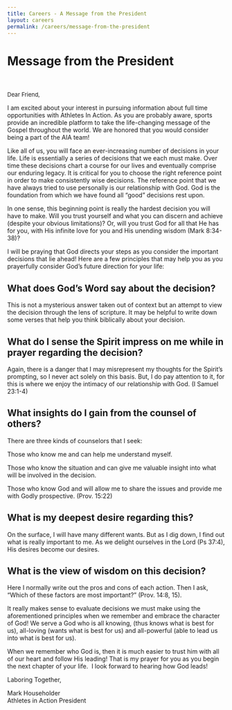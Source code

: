 ```yaml
---
title: Careers - A Message from the President
layout: careers
permalink: /careers/message-from-the-president
---
```

<div class="row"><div class="col-md-12"><h1 class="p1">Message from the President<br /><br /><span style="font-size: 13px;"></span></h1><p class="p1"><span style="font-size: 13px;"><img src="/uploads/careers/mark-profile.jpg" alt="" class="img-responsive pull-right col-md-5" />Dear Friend,</span></p><p class="p1">I am excited about your interest in pursuing information about full time opportunities with Athletes In Action. As you are probably aware, sports provide an incredible platform to take the life-changing message of the Gospel throughout the world. We are honored that you would consider being a part of the AIA team!</p><p class="p1">Like all of us, you will face an ever-increasing number of decisions in your life. Life is essentially a series of decisions that we each must make. Over time these decisions chart a course for our lives and eventually comprise our enduring legacy. It is critical for you to choose the right reference point in order to make consistently wise decisions. The reference point that we have always tried to use personally is our relationship with God. God is the foundation from which we have found all &ldquo;good&rdquo; decisions rest upon.</p><p class="p1">In one sense, this beginning point is really the hardest decision you will have to make. Will you trust yourself and what you can discern and achieve (despite your obvious limitations)? Or, will you trust God for all that He has for you, with His infinite love for you and His unending wisdom (Mark 8:34-38)?</p><p class="p1">I will be praying that God directs your steps as you consider the important decisions that lie ahead! Here are a few principles that may help you as you prayerfully consider God&rsquo;s future direction for your life:</p><p class="p2"></p><h2 class="p1">What does God&rsquo;s Word say about the decision?</h2><p class="p1"><span class="s1"> </span>This is not a mysterious answer taken out of context but an attempt to view the decision through the lens of scripture. It may be helpful to write down some verses that help you think biblically about your decision.</p><p class="p2"></p><h2 class="p1">What do I sense the Spirit impress on me while in prayer regarding the decision?</h2><p class="p1"><span class="s1"><b> </b></span>Again, there is a danger that I may misrepresent my thoughts for the Spirit&rsquo;s prompting, so I never act solely on this basis. But, I do pay attention to it, for this is where we enjoy the intimacy of our relationship with God. (I Samuel 23:1-4)</p><p class="p2"></p><h2 class="p1">What insights do I gain from the counsel of others?<b>&nbsp;</b></h2><p class="p1">There are three kinds of counselors that I seek:</p><p class="p3">Those who know me and can help me understand myself.</p><p class="p3">Those who know the situation and can give me valuable insight into what will be involved in the decision.</p><p class="p3">Those who know God and will allow me to share the issues and provide me with Godly prospective. (Prov. 15:22)</p><p class="p2"></p><h2 class="p1">What is my deepest desire regarding this?</h2><p class="p1">On the surface, I will have many different wants. But as I dig down, I find out what is really important to me. As we delight ourselves in the Lord (Ps 37:4), His desires become our desires.</p><p class="p2"></p><h2 class="p1">What is the view of wisdom on this decision?</h2><p class="p1">Here I normally write out the pros and cons of each action. Then I ask, &ldquo;Which of these factors are most important?&rdquo; (Prov. 14:8, 15).</p><p class="p1">It really makes sense to evaluate decisions we must make using the aforementioned principles when we remember and embrace the character of God! We serve a God who is all knowing, (thus knows what is best for us), all-loving (wants what is best for us) and all-powerful (able to lead us into what is best for us).</p><p class="p1">When we remember who God is, then it is much easier to trust him with all of our heart and follow His leading! That is my prayer for you as you begin the next chapter of your life.&nbsp; I look forward to hearing how God leads!</p><p class="p2"></p><p class="p1">Laboring Together,</p><p class="p2"></p><p class="p1">Mark Householder<span class="s1"><br /> </span>Athletes in Action President</p></div></div>